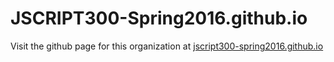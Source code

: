 # JSCRIPT300-Spring2016.github.io
Visit the github page for this organization at [jscript300-spring2016.github.io](http://jscript300-spring2016.github.io/)
